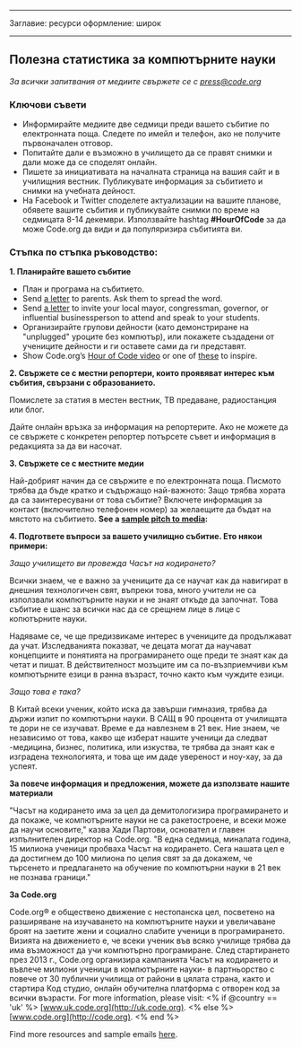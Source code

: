 * * *

Заглавие: ресурси оформление: широк

* * *

## Полезна статистика за компютърните науки

*За всички запитвания от медиите свържете се с <press@code.org>*

### Ключови съвети

  * Информирайте медиите две седмици преди вашето събитие по електронната поща. Следете по имейл и телефон, ако не получите първоначален отговор.
  * Попитайте дали е възможно в училището да се правят снимки и дали може да се споделят онлайн.
  * Пишете за инициативата на началната страница на вашия сайт и в училищния вестник. Публикувате информация за събитието и снимки на учебната дейност.
  * На Facebook и Twitter споделете актуализации на вашите планове, обявете вашите събития и публикувайте снимки по време на седмицата 8-14 декември. Използвайте hashtag **#HourOfCode** за да може Code.org да види и да популяризира събитията ви.

### Стъпка по стъпка ръководство:

**1. Планирайте вашето събитие**

  * План и програма на събитието.
  * Send [a letter](<%= hoc_uri('/resources/#sample-emails') %>) to parents. Ask them to spread the word.
  * Send [a letter](<%= hoc_uri('/resources/#sample-emails') %>) to invite your local mayor, congressman, governor, or influential businessperson to attend and speak to your students.
  * Организирайте групови дейности (като демонстриране на "unplugged" уроците без компютър), или покажете създадени от учениците дейности и ги оставете сами да ги представят.
  * Show Code.org’s [Hour of Code video](<%= hoc_uri('/') %>) or one of [these](<%= hoc_uri('/resources#videos') %>) to inspire.

**2. Свържете се с местни репортери, които проявяват интерес към събития, свързани с образованието.**

Помислете за статия в местен вестник, ТВ предаване, радиостанция или блог.

Дайте онлайн връзка за информация на репортерите. Ако не можете да се свържете с конкретен репортер потърсете съвет и информация в редакцията за да ви насочат.

**3. Свържете се с местните медии**

Най-добрият начин да се свържите е по електронната поща. Писмото трябва да бъде кратко и съдържащо най-важното: Защо трябва хората да са заинтересувани от това събитие? Включете информация за контакт (включително телефонен номер) за желаещите да бъдат на мястото на събитието. **See a [sample pitch to media](<%= hoc_uri('/resources#sample-emails') %>):**

**4. Подгответе въпроси за вашето училищно събитие. Ето някои примери:**

*Защо училището ви провежда Часът на кодирането?*

Всички знаем, че е важно за учениците да се научат как да навигират в днешния технологичен свят, въпреки това, много учители не са използвали компютърните науки и не знаят откъде да започнат. Това събитие е шанс за всички нас да се срещнем лице в лице с копютърните науки.

Надяваме се, че ще предизвикаме интерес в учениците да продължават да учат. Изследванията показват, че децата могат да научават концепциите и понятията на програмирането още преди те знаят как да четат и пишат. В действителност мозъците им са по-възприемчиви към компютърните езици в ранна възраст, точно както към чуждите езици.

*Защо това е така?*

В Китай всеки ученик, който иска да завърши гимназия, трябва да държи изпит по компютърни науки. В САЩ в 90 процента от училищата те дори не се изучават. Време е да навлезнем в 21 век. Ние знаем, че независимо от това, какво ще изберат нашите ученици да следват -медицина, бизнес, политика, или изкуства, те трябва да знаят как е изградена технологията, и това ще им даде увереност и ноу-хау, за да успеят.

**За повече информация и предложения, можете да използвате нашите материали**

"Часът на кодирането има за цел да демитологизира програмирането и да покаже, че компютърните науки не са ракетостроене, и всеки може да научи основите," казва Хади Партови, основател и главен изпълнителен директор на Code.org. "В една седмица, миналата година, 15 милиона ученици пробваха Часът на кодирането. Сега нашата цел е да достигнем до 100 милиона по целия свят за да докажем, че търсенето и предлагането на обучение по компютърни науки в 21 век не познава граници."

**За Code.org**

Code.org® е обществено движение с нестопанска цел, посветено на разширяване на изучаването на компютърните науки и увеличаване броят на заетите жени и социално слабите ученици в програмирането. Визията на движението е, че всеки ученик във всяко училище трябва да има възможност да учи компютърно програмиране. След стартирането през 2013 г., Code.org организира кампанията Часът на кодирането и въвлече милиони ученици в компютърните науки- в партньорство с повече от 30 публични училища от райони в цялата страна, както и стартира Код студио, онлайн обучителна платформа с отворен код за всички възрасти. For more information, please visit: <% if @country == 'uk' %> [www.uk.code.org](http://uk.code.org). <% else %> [www.code.org](http://code.org). <% end %>

  
Find more resources and sample emails [here](<%= hoc_uri('/resources') %>).